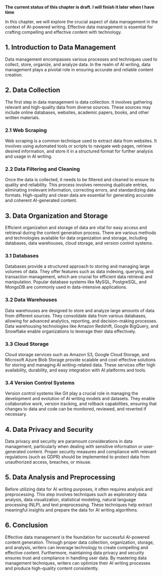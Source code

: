 **The current status of this chapter is draft. I will finish it later when I have time**

In this chapter, we will explore the crucial aspect of data management in the context of AI-powered writing. Effective data management is essential for crafting compelling and effective content with technology.

**1. Introduction to Data Management**
--------------------------------------

Data management encompasses various processes and techniques used to collect, store, organize, and analyze data. In the realm of AI writing, data management plays a pivotal role in ensuring accurate and reliable content creation.

**2. Data Collection**
----------------------

The first step in data management is data collection. It involves gathering relevant and high-quality data from diverse sources. These sources may include online databases, websites, academic papers, books, and other written materials.

### **2.1 Web Scraping**

Web scraping is a common technique used to extract data from websites. It involves using automated tools or scripts to navigate web pages, retrieve desired information, and store it in a structured format for further analysis and usage in AI writing.

### **2.2 Data Filtering and Cleaning**

Once the data is collected, it needs to be filtered and cleaned to ensure its quality and reliability. This process involves removing duplicate entries, eliminating irrelevant information, correcting errors, and standardizing data formats. High-quality and clean data are essential for generating accurate and coherent AI-generated content.

**3. Data Organization and Storage**
------------------------------------

Efficient organization and storage of data are vital for easy access and retrieval during the content generation process. There are various methods and technologies available for data organization and storage, including databases, data warehouses, cloud storage, and version control systems.

### **3.1 Databases**

Databases provide a structured approach to storing and managing large volumes of data. They offer features such as data indexing, querying, and transaction management, which are crucial for efficient data retrieval and manipulation. Popular database systems like MySQL, PostgreSQL, and MongoDB are commonly used in data-intensive applications.

### **3.2 Data Warehouses**

Data warehouses are designed to store and analyze large amounts of data from different sources. They consolidate data from various databases, allowing for advanced analytics, reporting, and decision-making processes. Data warehousing technologies like Amazon Redshift, Google BigQuery, and Snowflake enable organizations to leverage their data effectively.

### **3.3 Cloud Storage**

Cloud storage services such as Amazon S3, Google Cloud Storage, and Microsoft Azure Blob Storage provide scalable and cost-effective solutions for storing and managing AI writing-related data. These services offer high availability, durability, and easy integration with AI platforms and tools.

### **3.4 Version Control Systems**

Version control systems like Git play a crucial role in managing the development and evolution of AI writing models and datasets. They enable collaborative work, version tracking, and rollback capabilities, ensuring that changes to data and code can be monitored, reviewed, and reverted if necessary.

**4. Data Privacy and Security**
--------------------------------

Data privacy and security are paramount considerations in data management, particularly when dealing with sensitive information or user-generated content. Proper security measures and compliance with relevant regulations (such as GDPR) should be implemented to protect data from unauthorized access, breaches, or misuse.

**5. Data Analysis and Preprocessing**
--------------------------------------

Before utilizing data for AI writing purposes, it often requires analysis and preprocessing. This step involves techniques such as exploratory data analysis, data visualization, statistical modeling, natural language processing (NLP), and text preprocessing. These techniques help extract meaningful insights and prepare the data for AI writing algorithms.

**6. Conclusion**
-----------------

Effective data management is the foundation for successful AI-powered content generation. Through proper data collection, organization, storage, and analysis, writers can leverage technology to create compelling and effective content. Furthermore, maintaining data privacy and security ensures trust and compliance in handling user data. By mastering data management techniques, writers can optimize their AI writing processes and produce high-quality content consistently.
